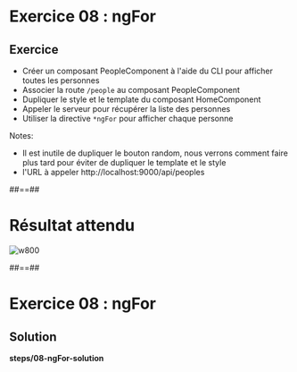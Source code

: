<!-- .slide: class="exercice" -->
# Exercice 08 : ngFor
## Exercice<br>

- Créer un composant PeopleComponent à l'aide du CLI pour afficher toutes les personnes
- Associer la route `/people` au composant PeopleComponent
- Dupliquer le style et le template du composant HomeComponent
- Appeler le serveur pour récupérer la liste des personnes
- Utiliser la directive `*ngFor` pour afficher chaque personne

Notes:
- Il est inutile de dupliquer le bouton random, nous verrons comment faire plus tard pour éviter de dupliquer le template et le style
- l'URL à appeler http://localhost:9000/api/peoples

##==##

<!-- .slide: class="exercice" -->

# Résultat attendu

![w800](assets/images/school/functionalities/loop_expecting_result.png)

##==##

<!-- .slide: class="exercice full-center" -->
# Exercice 08 : ngFor
## Solution
<b>steps/08-ngFor-solution</b>



